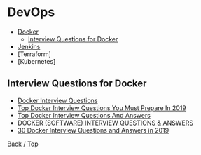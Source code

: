 # DevOps

- [Docker](#Docker)
  - [Interview Questions for Docker](#Interview-Questions-for-Docker)
- [Jenkins](#Jenkins)
- [Terraform]
- [Kubernetes]

## Interview Questions for Docker

* [Docker Interview Questions](https://mindmajix.com/docker-interview-questions)
* [Top Docker Interview Questions You Must Prepare In 2019](https://www.edureka.co/blog/interview-questions/docker-interview-questions/)
* [Top Docker Interview Questions And Answers](https://intellipaat.com/interview-question/docker-interview-questions/)
* [DOCKER (SOFTWARE) INTERVIEW QUESTIONS & ANSWERS](https://www.wisdomjobs.com/e-university/docker-software-interview-questions.html)
* [30 Docker Interview Questions and Answers in 2019](https://www.fullstack.cafe/blog/docker-interview-questions-and-answers)

[Back](https://github.com/jojo-tey/Today_I_Learned) / [Top](#DevOps)